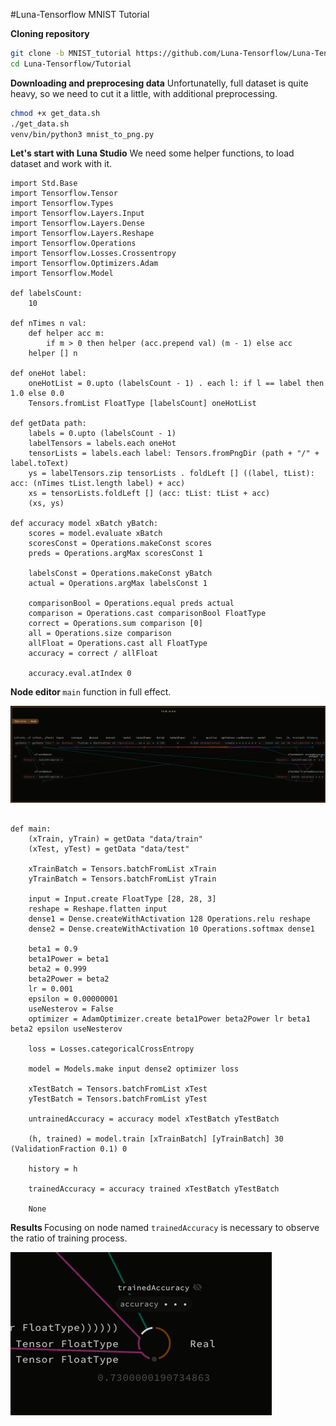 #Luna-Tensorflow MNIST Tutorial

<b>Cloning repository</b>

```bash
git clone -b MNIST_tutorial https://github.com/Luna-Tensorflow/Luna-Tensorflow.git
cd Luna-Tensorflow/Tutorial
```

<b>Downloading and preprocesing data</b>
Unfortunatelly, full dataset is quite heavy, so we need to cut it a little, with additional preprocessing.
```bash
chmod +x get_data.sh
./get_data.sh
venv/bin/python3 mnist_to_png.py
```

<b>Let's start with Luna Studio</b>
We need some helper functions, to load dataset and work with it.

```
import Std.Base
import Tensorflow.Tensor
import Tensorflow.Types
import Tensorflow.Layers.Input
import Tensorflow.Layers.Dense
import Tensorflow.Layers.Reshape
import Tensorflow.Operations
import Tensorflow.Losses.Crossentropy
import Tensorflow.Optimizers.Adam
import Tensorflow.Model

def labelsCount:
    10

def nTimes n val:
    def helper acc m:
        if m > 0 then helper (acc.prepend val) (m - 1) else acc
    helper [] n

def oneHot label:
    oneHotList = 0.upto (labelsCount - 1) . each l: if l == label then 1.0 else 0.0
    Tensors.fromList FloatType [labelsCount] oneHotList

def getData path:
    labels = 0.upto (labelsCount - 1)
    labelTensors = labels.each oneHot
    tensorLists = labels.each label: Tensors.fromPngDir (path + "/" + label.toText)
    ys = labelTensors.zip tensorLists . foldLeft [] ((label, tList): acc: (nTimes tList.length label) + acc)
    xs = tensorLists.foldLeft [] (acc: tList: tList + acc)
    (xs, ys)

def accuracy model xBatch yBatch:
    scores = model.evaluate xBatch
    scoresConst = Operations.makeConst scores
    preds = Operations.argMax scoresConst 1

    labelsConst = Operations.makeConst yBatch
    actual = Operations.argMax labelsConst 1

    comparisonBool = Operations.equal preds actual
    comparison = Operations.cast comparisonBool FloatType
    correct = Operations.sum comparison [0]
    all = Operations.size comparison
    allFloat = Operations.cast all FloatType
    accuracy = correct / allFloat

    accuracy.eval.atIndex 0
```

<b> Node editor </b>
`main` function in full effect.

![](Screenshots/main/main.png)

```

def main:
    (xTrain, yTrain) = getData "data/train"
    (xTest, yTest) = getData "data/test"

    xTrainBatch = Tensors.batchFromList xTrain
    yTrainBatch = Tensors.batchFromList yTrain

    input = Input.create FloatType [28, 28, 3]
    reshape = Reshape.flatten input
    dense1 = Dense.createWithActivation 128 Operations.relu reshape
    dense2 = Dense.createWithActivation 10 Operations.softmax dense1

    beta1 = 0.9
    beta1Power = beta1
    beta2 = 0.999
    beta2Power = beta2
    lr = 0.001
    epsilon = 0.00000001
    useNesterov = False
    optimizer = AdamOptimizer.create beta1Power beta2Power lr beta1 beta2 epsilon useNesterov

    loss = Losses.categoricalCrossEntropy

    model = Models.make input dense2 optimizer loss

    xTestBatch = Tensors.batchFromList xTest
    yTestBatch = Tensors.batchFromList yTest

    untrainedAccuracy = accuracy model xTestBatch yTestBatch

    (h, trained) = model.train [xTrainBatch] [yTrainBatch] 30 (ValidationFraction 0.1) 0

    history = h

    trainedAccuracy = accuracy trained xTestBatch yTestBatch

    None

```

<b> Results </b>
Focusing on node named `trainedAccuracy` is necessary to observe the ratio of training process.

![](Screenshots/main/trainedAccuracy.png)

